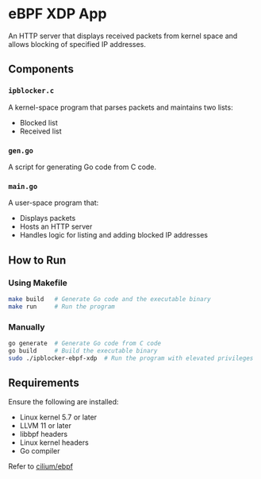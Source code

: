 # eBPF XDP App

An HTTP server that displays received packets from kernel space and allows blocking of specified IP addresses.

## Components

### `ipblocker.c`
A kernel-space program that parses packets and maintains two lists:
- Blocked list
- Received list

### `gen.go`
A script for generating Go code from C code.

### `main.go`
A user-space program that:
- Displays packets
- Hosts an HTTP server
- Handles logic for listing and adding blocked IP addresses

## How to Run

### Using Makefile

```bash
make build   # Generate Go code and the executable binary
make run     # Run the program
```

### Manually

```bash
go generate  # Generate Go code from C code
go build     # Build the executable binary
sudo ./ipblocker-ebpf-xdp  # Run the program with elevated privileges
```

## Requirements 
Ensure the following are installed:
- Linux kernel 5.7 or later
- LLVM 11 or later
- libbpf headers
- Linux kernel headers
- Go compiler

Refer to [cilium/ebpf](https://ebpf-go.dev/)